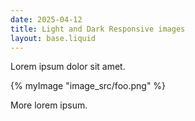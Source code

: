 ```yaml
---
date: 2025-04-12
title: Light and Dark Responsive images
layout: base.liquid
---
```


Lorem ipsum dolor sit amet.

{% myImage "image_src/foo.png" %}

More lorem ipsum.
